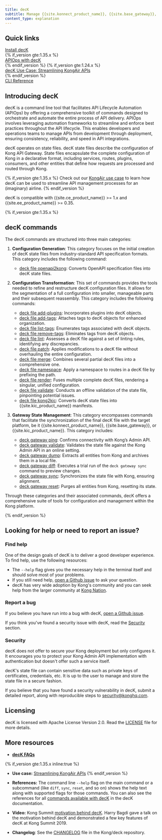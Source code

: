 ```yaml
---
title: decK
subtitle: Manage {{site.konnect_product_name}}, {{site.base_gateway}}, and {{site.kic_product_name}} configuration declaratively
content_type: explanation
---
```


## Quick links

<div class="docs-grid-install max-4">

  <a href="/deck/{{page.release}}/installation/" class="docs-grid-install-block no-description">
    <img class="install-icon no-image-expand" src="/assets/images/icons/documentation/icn-deployment-color.svg" alt="">
    <div class="install-text">Install decK</div>
  </a>
  {% if_version gte:1.35.x %}
  <a href="/deck/{{page.release}}/guides/apiops/" class="docs-grid-install-block no-description">
    <img class="install-icon no-image-expand" src="/assets/images/icons/konnect/icn-cogwheel-nav.svg" alt="">
    <div class="install-text">APIOps with decK</div>
  </a>
  {% endif_version %}
  {% if_version gte:1.24.x %}
  <a href="/deck/{{page.release}}/use-case/" class="docs-grid-install-block no-description">
    <img class="install-icon no-image-expand" src="/assets/images/icons/documentation/icn-solution-guide.svg" alt="">
    <div class="install-text">decK Use Case: Streamlining KongAir APIs</div>
  </a>
  {% endif_version %}
  <a href="/deck/{{page.release}}/reference/deck/" class="docs-grid-install-block no-description">
    <img class="install-icon no-image-expand" src="/assets/images/icons/documentation/icn-admin-api-color.svg" alt="">
    <div class="install-text">CLI Reference</div>
  </a>

</div>

## Introducing decK

decK is a command line tool that facilitates API Lifecycle Automation (APIOps) 
by offering a comprehensive toolkit of commands 
designed to orchestrate and automate the entire process of API delivery. 
APIOps involves leveraging automation frameworks to streamline and enforce 
best practices throughout the API lifecycle. 
This enables developers and operations teams to manage APIs 
from development through deployment, ensuring consistency, reliability, 
and speed in API integrations.

decK operates on state files. decK state files describe the configuration of Kong API Gateway. 
State files encapsulate the complete configuration of Kong in a declarative format, 
including services, routes, plugins, consumers, and other entities that define how requests
are processed and routed through Kong.

{% if_version gte:1.35.x %}
Check out our [KongAir use case](/deck/latest/use-case/) to learn how decK can be used to
streamline API management processes for an (imaginary) airline.
{% endif_version %}

decK is compatible with {{site.ce_product_name}} >= 1.x and
{{site.ee_product_name}} >= 0.35.

{% if_version gte:1.35.x %}
## decK commands

The decK commands are structured into three main categories:

1. **Configuration Generation**: This category focuses on the initial creation of decK state files from industry-standard API specification formats. This category includes the following command: 
   - [deck file openapi2kong](/deck/{{page.release}}/reference/deck_file_openapi2kong/): Converts OpenAPI specification files into decK state files.

2. **Configuration Transformation**: This set of commands provides the tools needed to refine and restructure decK configuration files. It allows for the segmentation of a full configuration into smaller, manageable parts and their subsequent reassembly. This category includes the following commands:
   - [deck file add-plugins](/deck/{{page.release}}/reference/deck_file_add-plugins/): Incorporates plugins into decK objects.
   - [deck file add-tags](/deck/{{page.release}}/reference/deck_file_add-tags/): Attaches tags to decK objects for enhanced organization.
   - [deck file list-tags](/deck/{{page.release}}/reference/deck_file_list-tags/): Enumerates tags associated with decK objects.
   - [deck file remove-tags](/deck/{{page.release}}/reference/deck_file_remove-tags/): Eliminates tags from decK objects.
   - [deck file lint](/deck/{{page.release}}/reference/deck_file_lint/): Assesses a decK file against a set of linting rules, identifying any discrepancies.
   - [deck file patch](/deck/{{page.release}}/reference/deck_file_patch/): Applies modifications to a decK file without overhauling the entire configuration.
   - [deck file merge](/deck/{{page.release}}/reference/deck_file_merge/): Combines several partial decK files into a comprehensive one.
   - [deck file namespace](/deck/{{page.release}}/reference/deck_file_namespace): Apply a namespace to routes in a decK file by prefixing the path.
   - [deck file render](/deck/{{page.release}}/reference/deck_file_render/): Fuses multiple complete decK files, rendering a singular, unified configuration.
   - [deck file validate](/deck/{{page.release}}/reference/deck_file_validate/): Conducts an offline validation of the state file, pinpointing potential issues.
   - [deck file kong2kic](/deck/{{page.release}}/reference/deck_file_kong2kic/): Converts decK state files into {{site.kic_product_name}} manifests.

3. **Gateway State Management**: This category encompasses commands that facilitate
the synchronization of the final decK file with the target platform, be it {{site.konnect_product_name}}, {{site.base_gateway}}, 
or {{site.kic_product_name}}. This category includes:
   - [deck gateway ping](/deck/{{page.release}}/reference/deck_gateway_ping/): Confirms connectivity with Kong’s Admin API.
   - [deck gateway validate](/deck/{{page.release}}/reference/deck_gateway_validate/): Validates the state file against the Kong Admin API in an online setting.
   - [deck gateway dump](/deck/{{page.release}}/reference/deck_gateway_dump/): Extracts all entities from Kong and archives them in a local file.
   - [deck gateway diff](/deck/{{page.release}}/reference/deck_gateway_diff/): Executes a trial run of the `deck gateway sync` command to preview changes.
   - [deck gateway sync](/deck/{{page.release}}/reference/deck_gateway_sync/): Synchronizes the state file with Kong, ensuring alignment.
   - [deck gateway reset](/deck/{{page.release}}/reference/deck_gateway_reset/): Purges all entities from Kong, resetting its state.

Through these categories and their associated commands, decK offers a comprehensive suite of tools 
for configuration and management within the Kong platform.

{% endif_version %}

## Looking for help or need to report an issue?

### Find help

One of the design goals of decK is to deliver a good developer experience.
To find help, use the following resources:
- The `--help` flag gives you the necessary help in the terminal itself and should
  solve most of your problems.
- If you still need help, [open a Github issue](https://github.com/kong/deck/issues/new) to ask your
  question.
- decK has very wide adoption by Kong's community and you can seek help
  from the larger community at [Kong Nation](https://discuss.konghq.com).

### Report a bug

If you believe you have run into a bug with decK, [open a Github issue](https://github.com/kong/deck/issues/new).

If you think you've found a security issue with decK, read the
[Security](#security) section.

### Security

decK does not offer to secure your Kong deployment but only configures it.
It encourages you to protect your Kong Admin API implementation with authentication but
doesn't offer such a service itself.

decK's state file can contain sensitive data such as private keys of
certificates, credentials, etc. It is up to the user to manage
and store the state file in a secure fashion.

If you believe that you have found a security vulnerability in decK,
submit a detailed report, along with reproducible steps
to [security@konghq.com](mailto:security@konghq.com).

## Licensing

decK is licensed with Apache License Version 2.0.
Read the [LICENSE](https://github.com/kong/deck/blob/main/LICENSE) file for more details.

## More resources

* [**decK FAQs**](/deck/{{page.release}}/faqs)

{% if_version gte:1.35.x inline:true %}
* **Use case:** [Streamlining KongAir APIs](/deck/{{page.release}}/use-case/)
{% endif_version %}

* **References:** The command line `--help` flag on the main command or a subcommand (like `diff`,
`sync`, `reset`, and so on) shows the help text along with supported flags for those
commands. You can also see the references for all [commands available with decK](/deck/{{page.release}}/reference/deck)
in the decK documentation.
* **Video:** Kong Summit [motivation behind decK](https://www.youtube.com/watch?v=fzpNC5vWE3g). 
  Harry Bagdi gave a talk on the motivation behind decK
  and demonstrated a few key features of decK at Kong Summit 2019.
* **Changelog**: See the [CHANGELOG](https://github.com/kong/deck/blob/main/CHANGELOG.md) file in the Kong/deck repository.
